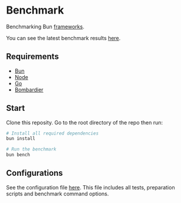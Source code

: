 # Benchmark
Benchmarking Bun [frameworks](/src).

You can see the latest benchmark results [here](/results.md).

## Requirements
- [Bun](https://bun.sh)
- [Node](https://nodejs.org)
- [Go](https://go.dev/dl)
- [Bombardier](https://github.com/codesenberg/bombardier)

## Start
Clone this reposity. Go to the root directory of the repo then run:
```bash
# Install all required dependencies
bun install

# Run the benchmark
bun bench
```

## Configurations
See the configuration file [here](/config.json). This file includes all tests, preparation scripts and benchmark command options.